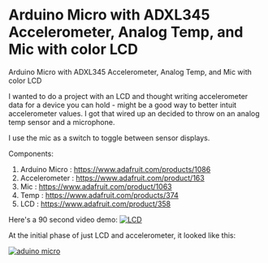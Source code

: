 Arduino Micro with ADXL345 Accelerometer, Analog Temp, and Mic with color LCD
===============================

Arduino Micro with ADXL345 Accelerometer, Analog Temp, and Mic with color LCD


I wanted to do a project with an LCD and thought writing accelerometer data for a device you can hold - might be a good way to better intuit accelerometer values.
I got that wired up an decided to throw on an analog temp sensor and a microphone.

I use the mic as a switch to toggle between sensor displays.

Components:

 1. Arduino Micro : https://www.adafruit.com/products/1086
 2. Accelerometer : https://www.adafruit.com/product/163
 3. Mic : https://www.adafruit.com/product/1063
 4. Temp : https://www.adafruit.com/products/374
 5. LCD :  https://www.adafruit.com/product/358


Here's a 90 second video demo:
[![LCD](http://img.youtube.com/vi/cDUx2JTR1mU/0.jpg)](http://www.youtube.com/watch?v=cDUx2JTR1mU)


At the initial phase of just LCD and accelerometer, it looked like this:

[![aduino micro](http://img.youtube.com/vi/YaRuyLMvHv0/0.jpg)](http://www.youtube.com/watch?v=YaRuyLMvHv0)


